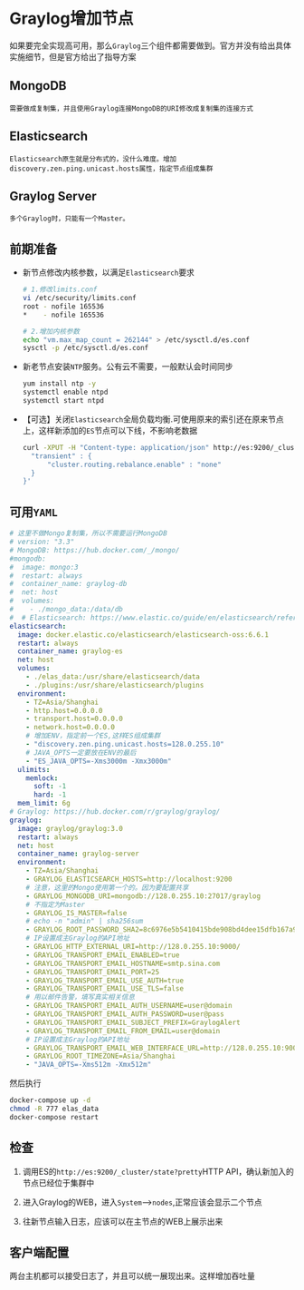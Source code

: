 # Graylog增加节点

如果要完全实现高可用，那么`Graylog`三个组件都需要做到。官方并没有给出具体实施细节，但是官方给出了指导方案

## MongoDB

    需要做成复制集，并且使用Graylog连接MongoDB的URI修改成复制集的连接方式

## Elasticsearch

    Elasticsearch原生就是分布式的，没什么难度。增加discovery.zen.ping.unicast.hosts属性，指定节点组成集群

## Graylog Server

    多个Graylog时，只能有一个Master。

## 前期准备

- 新节点修改内核参数，以满足`Elasticsearch`要求

  ```bash
  # 1.修改limits.conf
  vi /etc/security/limits.conf
  root - nofile 165536
  *    - nofile 165536

  # 2.增加内核参数
  echo "vm.max_map_count = 262144" > /etc/sysctl.d/es.conf
  sysctl -p /etc/sysctl.d/es.conf
  ```

- 新老节点安装`NTP`服务。公有云不需要，一般默认会时间同步

  ```bash
  yum install ntp -y
  systemctl enable ntpd
  systemctl start ntpd
  ```

- 【可选】关闭`Elasticsearch`全局负载均衡.可使用原来的索引还在原来节点上，这样新添加的`ES`节点可以下线，不影响老数据

  ```bash
  curl -XPUT -H "Content-type: application/json" http://es:9200/_cluster/settings -d '{
    "transient" : {
        "cluster.routing.rebalance.enable" : "none"
    }
  }'
  ```

## 可用`YAML`

```yaml
# 这里不做Mongo复制集，所以不需要运行MongoDB
# version: "3.3"
# MongoDB: https://hub.docker.com/_/mongo/
#mongodb:
#  image: mongo:3
#  restart: always
#  container_name: graylog-db
#  net: host
#  volumes:
#    - ./mongo_data:/data/db
#  # Elasticsearch: https://www.elastic.co/guide/en/elasticsearch/reference/6.6/docker.html
elasticsearch:
  image: docker.elastic.co/elasticsearch/elasticsearch-oss:6.6.1
  restart: always
  container_name: graylog-es
  net: host
  volumes:
    - ./elas_data:/usr/share/elasticsearch/data
    - ./plugins:/usr/share/elasticsearch/plugins
  environment:
    - TZ=Asia/Shanghai
    - http.host=0.0.0.0
    - transport.host=0.0.0.0
    - network.host=0.0.0.0
    # 增加ENV，指定前一个ES,这样ES组成集群
    - "discovery.zen.ping.unicast.hosts=128.0.255.10"
    # JAVA_OPTS一定要放在ENV的最后
    - "ES_JAVA_OPTS=-Xms3000m -Xmx3000m"
  ulimits:
    memlock:
      soft: -1
      hard: -1
  mem_limit: 6g
# Graylog: https://hub.docker.com/r/graylog/graylog/
graylog:
  image: graylog/graylog:3.0
  restart: always
  net: host
  container_name: graylog-server
  environment:
    - TZ=Asia/Shanghai
    - GRAYLOG_ELASTICSEARCH_HOSTS=http://localhost:9200
    # 注意，这里的Mongo使用第一个的。因为要配置共享
    - GRAYLOG_MONGODB_URI=mongodb://128.0.255.10:27017/graylog
    # 不指定为Master
    - GRAYLOG_IS_MASTER=false
    # echo -n "admin" | sha256sum
    - GRAYLOG_ROOT_PASSWORD_SHA2=8c6976e5b5410415bde908bd4dee15dfb167a9c873fc4bb8a81f6f2ab448a918
    # IP设置成主Graylog的API地址
    - GRAYLOG_HTTP_EXTERNAL_URI=http://128.0.255.10:9000/
    - GRAYLOG_TRANSPORT_EMAIL_ENABLED=true
    - GRAYLOG_TRANSPORT_EMAIL_HOSTNAME=smtp.sina.com
    - GRAYLOG_TRANSPORT_EMAIL_PORT=25
    - GRAYLOG_TRANSPORT_EMAIL_USE_AUTH=true
    - GRAYLOG_TRANSPORT_EMAIL_USE_TLS=false
    # 用以邮件告警，填写真实相关信息
    - GRAYLOG_TRANSPORT_EMAIL_AUTH_USERNAME=user@domain
    - GRAYLOG_TRANSPORT_EMAIL_AUTH_PASSWORD=user@pass
    - GRAYLOG_TRANSPORT_EMAIL_SUBJECT_PREFIX=GraylogAlert
    - GRAYLOG_TRANSPORT_EMAIL_FROM_EMAIL=user@domain
    # IP设置成主Graylog的API地址
    - GRAYLOG_TRANSPORT_EMAIL_WEB_INTERFACE_URL=http://128.0.255.10:9000/
    - GRAYLOG_ROOT_TIMEZONE=Asia/Shanghai
    - "JAVA_OPTS=-Xms512m -Xmx512m"
```

然后执行

```bash
docker-compose up -d
chmod -R 777 elas_data
docker-compose restart
```

## 检查

1. 调用ES的`http://es:9200/_cluster/state?pretty`HTTP API，确认新加入的节点已经位于集群中

2. 进入Graylog的WEB，进入`System`-->`nodes`,正常应该会显示二个节点
3. 往新节点输入日志，应该可以在主节点的WEB上展示出来

## 客户端配置

 两台主机都可以接受日志了，并且可以统一展现出来。这样增加吞吐量